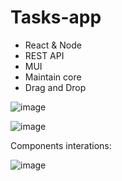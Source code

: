 # Tasks-app

- React & Node
- REST API
- MUI
- Maintain core
- Drag and Drop

![image](https://github.com/adipeled2244/Tasks-app/assets/66279141/0914d2e4-ef1c-46f3-876f-78d824a15efe)

![image](https://github.com/adipeled2244/Tasks-app/assets/66279141/26d226a2-6e60-4882-9651-c219b0bf0b01)

Components interations:

![image](https://github.com/adipeled2244/Tasks-app/assets/66279141/9410e382-9259-46fd-b75c-e53ecff2b683)
